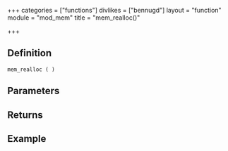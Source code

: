+++
categories = ["functions"]
divlikes = ["bennugd"]
layout = "function"
module = "mod_mem"
title = "mem_realloc()"

+++

## Definition

    mem_realloc ( )

## Parameters

## Returns

## Example
